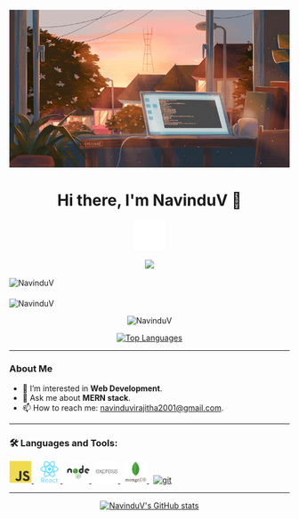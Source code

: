 <p align="center">
  <img src="my-gif-2.gif" alt="Github-navindu" />
</p>

<h1 align="center">Hi there, I'm NavinduV 👋</h1>
<p align="center"><img width="54px" height="54px" src="my-logo.png" alt="My-logo" /></p>

<p align="center">
  <img src="https://readme-typing-svg.herokuapp.com?lines=MERN+Developer;Full-Stack+Web+Developer;Always+learning+new+things&center=true&width=500&height=50">
</p>

<p align="left"> <img src="https://komarev.com/ghpvc/?username=NavinduV&label=Profile%20views&color=0e75b6&style=flat" alt="NavinduV" /> </p>

<p align="left" style="margin-top: 20px; width: 100%;"><img src="https://github-profile-trophy.vercel.app/?username=NavinduV" alt="NavinduV" /> </p>

<p align="center">
  <img src="https://github-readme-streak-stats.herokuapp.com/?user=NavinduV&theme=radical" alt="NavinduV" />
</p>

<p align="center">
  <a href="https://github.com/NavinduV/github-readme-stats">
    <img src="https://github-readme-stats.vercel.app/api/top-langs/?username=NavinduV&layout=compact&theme=radical" alt="Top Languages" />
  </a>
</p>

---

### About Me

- 👀 I’m interested in **Web Development**.
- 💬 Ask me about **MERN stack**.
- 📫 How to reach me: [navinduvirajitha2001@gmail.com](mailto:navinduvirajitha2001@gmail.com).

---

### 🛠️ Languages and Tools:

<p align="left">
  <a href="https://developer.mozilla.org/en-US/docs/Web/JavaScript" target="_blank">
    <img src="https://raw.githubusercontent.com/devicons/devicon/master/icons/javascript/javascript-original.svg" alt="javascript" width="40" height="40"/>
  </a>&nbsp;
  <a href="https://reactjs.org/" target="_blank">
    <img src="https://raw.githubusercontent.com/devicons/devicon/master/icons/react/react-original-wordmark.svg" alt="react" width="40" height="40"/>
  </a>&nbsp;
  <a href="https://nodejs.org" target="_blank">
    <img src="https://raw.githubusercontent.com/devicons/devicon/master/icons/nodejs/nodejs-original-wordmark.svg" alt="nodejs" width="40" height="40"/>
  </a>&nbsp;
  <a href="https://expressjs.com" target="_blank">
    <img src="https://raw.githubusercontent.com/devicons/devicon/master/icons/express/express-original-wordmark.svg" alt="express" width="40" height="40"/>
  </a>&nbsp;
  <a href="https://www.mongodb.com/" target="_blank">
    <img src="https://raw.githubusercontent.com/devicons/devicon/master/icons/mongodb/mongodb-original-wordmark.svg" alt="mongodb" width="40" height="40"/>
  </a>&nbsp;
  <a href="https://git-scm.com/" target="_blank">
    <img src="https://www.vectorlogo.zone/logos/git-scm/git-scm-icon.svg" alt="git" width="40" height="40"/>
  </a>
</p>



---

<p align="center">
  <a href="https://github.com/NavinduV/github-readme-stats">
    <img src="https://github-readme-stats.vercel.app/api?username=NavinduV&show_icons=true&theme=radical" alt="NavinduV's GitHub stats" />
  </a>
</p>

